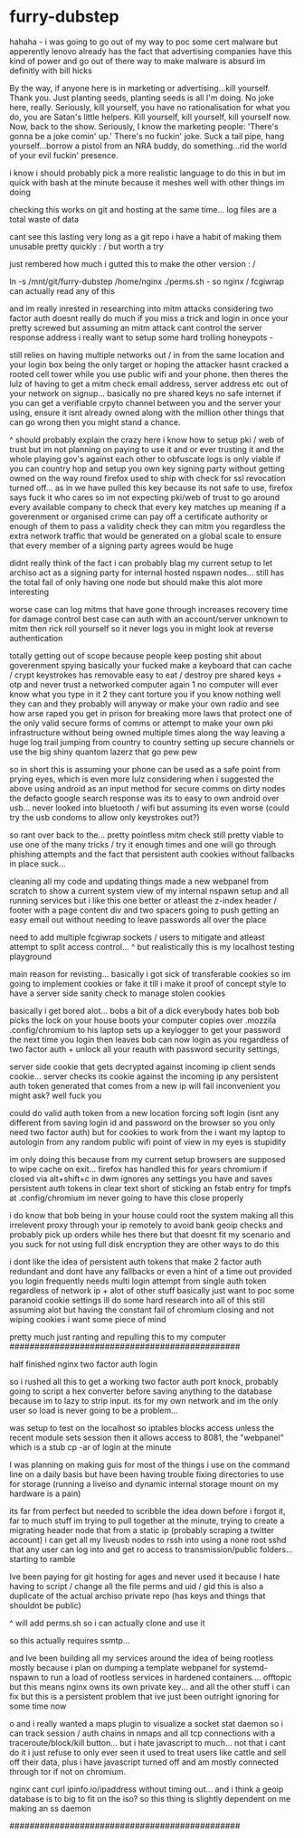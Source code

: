 furry-dubstep
=============

hahaha - i was going to go out of my way to poc some cert malware but apperently lenovo already has 
the fact that advertising companies have this kind of power and go out of there way to make malware
is absurd im definitly with bill hicks

By the way, if anyone here is in marketing or advertising...kill yourself. Thank you. Just planting
seeds, planting seeds is all I'm doing. No joke here, really. Seriously, kill yourself, you have no
rationalisation for what you do, you are Satan's little helpers. Kill yourself, kill yourself, kill yourself
now. Now, back to the show. Seriously, I know the marketing people: 'There's gonna be a joke comin'
up.' There's no fuckin' joke. Suck a tail pipe, hang yourself...borrow a pistol from an NRA buddy,
do something...rid the world of your evil fuckin' presence.

i know i should probably pick a more realistic language to do this in but im quick with bash at the minute because it meshes well with other things im doing

checking this works on git and hosting at the same time... 
log files are a total waste of data 

cant see this lasting very long as a git repo i have a habit of making them unusable pretty quickly : /
but worth a try 

just rembered how much i gutted this to make the other version : / 

ln -s /mnt/git/furry-dubstep /home/nginx
./perms.sh - so nginx / fcgiwrap can actually read any of this 

and im really inrested in researching into mitm attacks considering two factor auth doesnt really do much 
if you miss a trick and login in once your pretty screwed but assuming an mitm attack cant control 
the server response address i really want to setup some hard trolling honeypots - 

still relies on having multiple networks out / in from the same location and your login box being the only target
or hoping the attacker hasnt cracked a rooted cell tower while you use public wifi and your phone.
then theres the lulz of having to get a mitm check email address, server address etc out of your network on signup...
basically no pre shared keys no safe internet if you can get a verifiable crpyto channel between you 
and the server your using, ensure it isnt already owned along with the million other things that can go wrong then you might stand a chance.

^ should probably explain the crazy here i know how to setup pki / web of trust but im not planning on paying to use it and or ever trusting it
and the whole playing gov's against each other to obfuscate logs is only viable if you can country hop and setup you own key signing party without getting owned on the way round
firefox used to ship with check for ssl revocation turned off... as in we have pulled this key because its not safe to use, firefox says fuck it who cares
so im not expecting pki/web of trust to go around every available company to check that every key matches up meaning if a goverenment or organised crime can
pay off a certificate authority or enough of them to pass a validity check they can mitm you regardless
the extra network traffic that would be generated on a global scale to ensure that every member of a signing party agrees would be huge 

didnt really think of the fact i can probably blag my current setup to let archiso act as a signing party for internal hosted nspawn nodes...
still has the total fail of only having one node but should make this alot more interesting 

worse case can log mitms that have gone through increases recovery time for damage control
best case can auth with an account/server unknown to mitm then rick roll yourself so it never logs you in
might look at reverse authentication 

totally getting out of scope because people keep posting shit about goverenment spying basically your fucked
make a keyboard that can cache / crypt keystrokes has removable easy to eat / destroy pre shared keys + otp and never trust a networked computer again
1 no computer will ever know what you type in it 2 they cant torture you if you know nothing well they can and they probably will anyway
or make your own radio and see how arse raped you get in prison for breaking more laws that protect one of the only valid secure forms of comms
or attempt to make your own pki infrastructure without being owned multiple times along the way leaving a huge log trail jumping from country to country setting up secure channels 
or use the big shiny quantom lazerz that go pew pew 

so in short this is assuming your phone can be used as a safe point from prying eyes, which is even more lulz considering when i suggested the above
using android as an input method for secure comms on dirty nodes the defacto google search response was its to easy to own android over usb... never
looked into bluetooth / wifi but assuming its even worse (could try the usb condoms to allow only keystrokes out?)

so rant over back to the... pretty pointless mitm check still pretty viable to use one of the many tricks / try it enough times and one 
will go through phishing attempts and the fact that persistent auth cookies without fallbacks in place suck... 

cleaning all my code and updating things
made a new webpanel from scratch to show a current system view of my internal nspawn setup and all running services
but i like this one better or atleast the z-index header / footer with a page content div and two spacers 
going to push getting an easy email out without needing to leave passwords all over the place 

need to add multiple fcgiwrap sockets / users to mitigate and atleast attempt to split access control... 
^ but realistically this is my localhost testing playground

main reason for revisting... 
basically i got sick of transferable cookies so im going to implement cookies or fake it till i make it proof of concept style
to have a server side sanity check to manage stolen cookies

basically i get bored alot...
bobs a bit of a dick everybody hates bob
bob picks the lock on your house boots your computer copies over .mozzila .config/chromium to his laptop sets up a keylogger to get your password the next time you login then leaves
bob can now login as you regardless of two factor auth + unlock all your reauth with password security settings,

server side cookie that gets decrypted against incoming ip 
client sends cookie... server checks its cookie against the incoming ip
any persistent auth token generated that comes from a new ip will fail
inconvenient you might ask? well fuck you

could do valid auth token from a new location forcing soft login (isnt any different from saving login id and password on the browser so you only need two factor auth)
but for cookies to work from the i want my laptop to autologin from any random public wifi point of view in my eyes is stupidity

im only doing this because from my current setup browsers are supposed to wipe cache on exit...
firefox has handled this for years 
chromium if closed via alt+shift+c in dwm ignores any settings you have and saves persistent auth tokens in clear text
short of sticking an fstab entry for tmpfs at .config/chromium im never going to have this close properly

i do know that bob being in your house could root the system making all this irrelevent proxy
through your ip remotely to avoid bank geoip checks and probably pick up orders while hes there but that doesnt fit my scenario
and you suck for not using full disk encryption
they are other ways to do this 

i dont like the idea of persistent auth tokens that make 2 factor auth redundant and dont have any fallbacks or even a hint of a time out provided you login frequently
needs multi login attempt from single auth token regardless of network ip + alot of other stuff basically just want to poc some paranoid cookie settings 
ill do some hard research into all of this still assuming alot but having the constant fail of chromium closing and not wiping cookies i want some piece of mind 

pretty much just ranting and repulling this to my computer 
##############################################

half finished nginx two factor auth login 

so i rushed all this to get a working two factor auth port knock, probably going to script a hex converter before saving anything to the database because im to lazy to strip input. its for my own network and im the only user so load is never going to be a problem...

was setup to test on the localhost so iptables blocks access unless the recent module sets session then it allows access to 8081, the "webpanel" which is a stub cp -ar of login at the minute

I was planning on making guis for most of the things i use on the command line on a daily basis but have been having trouble fixing directories to use for storage (running a liveiso and dynamic internal storage mount on my hardware is a pain) 

its far from perfect but needed to scribble the idea down before i forgot it, far to much stuff im trying to pull together at the minute, trying to create a migrating header node that from a static ip (probably scraping a twitter account) i can get all my liveusb nodes to rssh into using a none root sshd that any user can log into and get ro access to transmission/public folders... starting to ramble 

Ive been paying for git hosting for ages and never used it because I hate having to script / change all the file perms and uid / gid this is also a duplicate of the actual archiso private repo (has keys and things that shouldnt be public)

^ will add perms.sh so i can actually clone and use it 

so this actually requires ssmtp...

and Ive been building all my services around the idea of being rootless mostly because i plan on dumping a template webpanel for systemd-nspawn to run a load of rootless services in hardened containers.... offtopic
but this means nginx owns its own private key... and all the other stuff i can fix but this is a persistent problem that ive just been outright ignoring for some time now 

o and i really wanted a maps plugin to visualize a socket stat daemon so i can track session / auth chains in nmaps and all tcp connections with a traceroute/block/kill button... but i hate javascript to much... not that i cant do it i just refuse to only ever seen it used to treat users like cattle and sell off their data, plus i have javascript turned off and am mostly connected through tor if not on chromium. 

nginx cant curl ipinfo.io/ipaddress without timing out... and i think a geoip database is to big to fit on the iso?
so this thing is slightly dependent on me making an ss daemon 

##############################################
